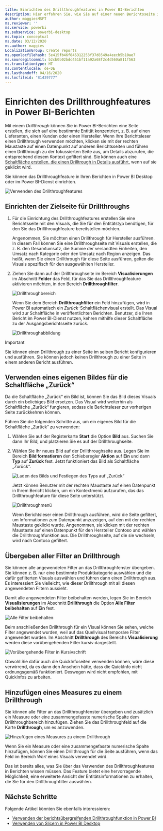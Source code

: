 ```yaml
---
title: Einrichten des Drillthroughfeatures in Power BI-Berichten
description: Hier erfahren Sie, wie Sie auf einer neuen Berichtsseite in Power BI-Berichten Drilldowns in Daten ausführen.
author: maggiesMSFT
ms.reviewer: ''
ms.service: powerbi
ms.subservice: powerbi-desktop
ms.topic: conceptual
ms.date: 03/12/2020
ms.author: maggies
LocalizationGroup: Create reports
ms.openlocfilehash: 5e415fb46f845312253f37d8549a4eecb5b10ae7
ms.sourcegitcommit: b2cb0b02bdc451bf11a92a68f2c4d560a811f563
ms.translationtype: HT
ms.contentlocale: de-DE
ms.lasthandoff: 04/16/2020
ms.locfileid: "81439777"
---
```

# <a name="set-up-drill-through-in-power-bi-reports"></a>Einrichten des Drillthroughfeatures in Power BI-Berichten
Mit einem *Drillthrough* können Sie in Power BI-Berichten eine Seite erstellen, die sich auf eine bestimmte Entität konzentriert, z. B. auf einen Lieferanten, einen Kunden oder einen Hersteller. Wenn Ihre Berichtsleser einen Drillthrough verwenden möchten, klicken sie mit der rechten Maustaste auf einen Datenpunkt auf anderen Berichtsseiten und führen einen Drillthrough zu der fokussierten Seite aus, um Details abzurufen, die entsprechend diesem Kontext gefiltert sind. Sie können auch eine [Schaltfläche erstellen, die einen Drilltrough in Details ausführt](desktop-drill-through-buttons.md), wenn auf sie geklickt wird.

Sie können das Drillthroughfeature in Ihren Berichten in Power BI Desktop oder im Power BI-Dienst einrichten.

![Verwenden des Drillthroughfeatures](media/desktop-drillthrough/power-bi-drill-through-right-click.png)

## <a name="set-up-the-drill-through-destination-page"></a>Einrichten der Zielseite für Drillthroughs
1. Für die Einrichtung des Drillthroughfeatures erstellen Sie eine Berichtsseite mit den Visuals, die Sie für den Entitätstyp benötigen, für den Sie das Drillthroughfeature bereitstellen möchten. 

    Angenommen, Sie möchten einen Drillthrough für Hersteller ausführen. In diesem Fall können Sie eine Drillthroughseite mit Visuals erstellen, die z. B. den Gesamtumsatz, die Summe der versandten Einheiten, den Umsatz nach Kategorie oder den Umsatz nach Region anzeigen. Das heißt, wenn Sie einen Drillthrough für diese Seite ausführen, gelten die Visuals spezifisch für den ausgewählten Hersteller.

2. Ziehen Sie dann auf der Drillthroughseite im Bereich **Visualisierungen** im Abschnitt **Felder** das Feld, für das Sie das Drillthroughfeature aktivieren möchten, in den Bereich **Drillthroughfilter**.

    ![Drillthroughbereich](media/desktop-drillthrough/drillthrough_02.png)

    Wenn Sie dem Bereich **Drillthroughfilter** ein Feld hinzufügen, wird in Power BI automatisch ein *Zurück*-Schaltflächenvisual erstellt. Das Visual wird zur Schaltfläche in veröffentlichten Berichten. Benutzer, die Ihren Bericht im Power BI-Dienst nutzen, kehren mithilfe dieser Schaltfläche zu der Ausgangsberichtsseite zurück.

    ![Drillthroughabbildung](media/desktop-drillthrough/drillthrough_03.png)

> [!IMPORTANT]
> Sie können einen Drillthrough zu einer Seite im selben Bericht konfigurieren und ausführen. Sie können jedoch keinen Drillthrough zu einer Seite in einem anderen Bericht ausführen.  



## <a name="use-your-own-image-for-a-back-button"></a>Verwenden eines eigenen Bildes für die Schaltfläche „Zurück“    
 Da die Schaltfläche „Zurück“ ein Bild ist, können Sie das Bild dieses Visuals durch ein beliebiges Bild ersetzen. Das Visual wird weiterhin als Schaltfläche „Zurück“ fungieren, sodass die Berichtsleser zur vorherigen Seite zurückkehren können. 

Führen Sie die folgenden Schritte aus, um ein eigenes Bild für die Schaltfläche „Zurück“ zu verwenden:

1. Wählen Sie auf der Registerkarte **Start** die Option **Bild** aus. Suchen Sie dann Ihr Bild, und platzieren Sie es auf der Drillthroughseite.

2. Wählen Sie Ihr neues Bild auf der Drillthroughseite aus. Legen Sie im Bereich **Bild formatieren** den Schieberegler **Aktion** auf **Ein** und dann **Typ** auf **Zurück** fest. Jetzt funktioniert das Bild als Schaltfläche „Zurück“.

    ![Laden des Bilds und Festlegen des Typs auf „Zurück“](media/desktop-drillthrough/drillthrough_05.png)

    
     Jetzt können Benutzer mit der rechten Maustaste auf einen Datenpunkt in Ihrem Bericht klicken, um ein Kontextmenü aufzurufen, das das Drillthroughfeature für diese Seite unterstützt. 

    ![Drillthroughmenü](media/desktop-drillthrough/drillthrough_04.png)

    Wenn Berichtsleser einen Drillthrough ausführen, wird die Seite gefiltert, um Informationen zum Datenpunkt anzuzeigen, auf den mit der rechten Maustaste geklickt wurde. Angenommen, sie klicken mit der rechten Maustaste auf einen Datenpunkt für den Hersteller Contoso und wählen die Drillthroughfunktion aus. Die Drillthroughseite, auf die sie wechseln, wird nach Contoso gefiltert.

## <a name="pass-all-filters-in-drill-through"></a>Übergeben aller Filter an Drillthrough

Sie können alle angewendeten Filter an das Drillthroughfenster übergeben. Sie können z. B. nur eine bestimmte Produktkategorie auswählen und die dafür gefilterten Visuals auswählen und führen dann einen Drillthrough aus. Es interessiert Sie vielleicht, wie dieser Drillthrough mit all diesen angewendeten Filtern aussieht.

Damit alle angewendeten Filter beibehalten werden, legen Sie im Bereich **Visualisierungen** im Abschnitt **Drillthrough** die Option **Alle Filter beibehalten** auf **Ein** fest. 

![Alle Filter beibehalten](media/desktop-drillthrough/drillthrough_06.png)

Beim anschließenden Drillthrough für ein Visual können Sie sehen, welche Filter angewendet wurden, weil auf das Quellvisual temporäre Filter angewendet wurden. Im Abschnitt **Drillthrough** des Bereichs **Visualisierung** werden diese vorübergehenden Filter kursiv dargestellt. 

![Vorübergehende Filter in Kursivschrift](media/desktop-drillthrough/drillthrough_07.png)

Obwohl Sie dafür auch die QuickInfoseiten verwenden können, wäre diese verwirrend, da es dann den Anschein hätte, dass die QuickInfo nicht ordnungsgemäß funktioniert. Deswegen wird nicht empfohlen, mit QuickInfos zu arbeiten.

## <a name="add-a-measure-to-drill-through"></a>Hinzufügen eines Measures zu einem Drillthrough

Sie können alle Filter an das Drillthroughfenster übergeben und zusätzlich ein Measure oder eine zusammengefasste numerische Spalte dem Drillthroughbereich hinzufügen. Ziehen Sie das Drillthroughfeld auf die Karte **Drillthrough**, um es anzuwenden. 

![Hinzufügen eines Measures zu einem Drillthrough](media/desktop-drillthrough/drillthrough_08.png)

Wenn Sie ein Measure oder eine zusammengefasste numerische Spalte hinzufügen, können Sie einen Drillthrough für die Seite ausführen, wenn das Feld im Bereich *Wert* eines Visuals verwendet wird.

Das ist bereits alles, was Sie über das Verwenden des Drillthroughfeatures in Berichten wissen müssen. Das Feature bietet eine hervorragende Möglichkeit, eine erweiterte Ansicht der Entitätsinformationen zu erhalten, die Sie für den Drillthroughfilter auswählen.

## <a name="next-steps"></a>Nächste Schritte

Folgende Artikel könnten Sie ebenfalls interessieren:

* [Verwenden der berichtsübergreifenden Drillthroughfunktion in Power BI](desktop-cross-report-drill-through.md)
* [Verwenden von Slicern in Power BI Desktop](visuals/power-bi-visualization-slicers.md)

